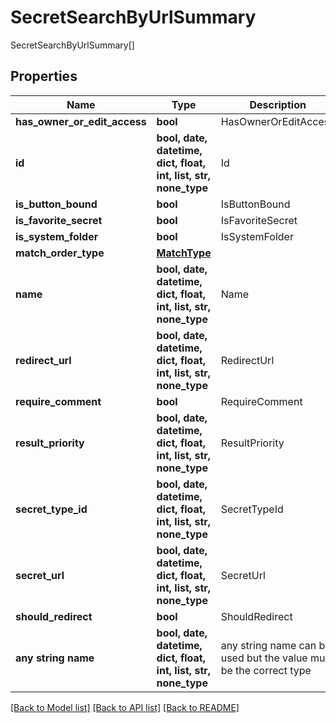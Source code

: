 # SecretSearchByUrlSummary

SecretSearchByUrlSummary[]

## Properties
Name | Type | Description | Notes
------------ | ------------- | ------------- | -------------
**has_owner_or_edit_access** | **bool** | HasOwnerOrEditAccess | [optional] 
**id** | **bool, date, datetime, dict, float, int, list, str, none_type** | Id | [optional] 
**is_button_bound** | **bool** | IsButtonBound | [optional] 
**is_favorite_secret** | **bool** | IsFavoriteSecret | [optional] 
**is_system_folder** | **bool** | IsSystemFolder | [optional] 
**match_order_type** | [**MatchType**](MatchType.md) |  | [optional] 
**name** | **bool, date, datetime, dict, float, int, list, str, none_type** | Name | [optional] 
**redirect_url** | **bool, date, datetime, dict, float, int, list, str, none_type** | RedirectUrl | [optional] 
**require_comment** | **bool** | RequireComment | [optional] 
**result_priority** | **bool, date, datetime, dict, float, int, list, str, none_type** | ResultPriority | [optional] 
**secret_type_id** | **bool, date, datetime, dict, float, int, list, str, none_type** | SecretTypeId | [optional] 
**secret_url** | **bool, date, datetime, dict, float, int, list, str, none_type** | SecretUrl | [optional] 
**should_redirect** | **bool** | ShouldRedirect | [optional] 
**any string name** | **bool, date, datetime, dict, float, int, list, str, none_type** | any string name can be used but the value must be the correct type | [optional]

[[Back to Model list]](../README.md#documentation-for-models) [[Back to API list]](../README.md#documentation-for-api-endpoints) [[Back to README]](../README.md)


